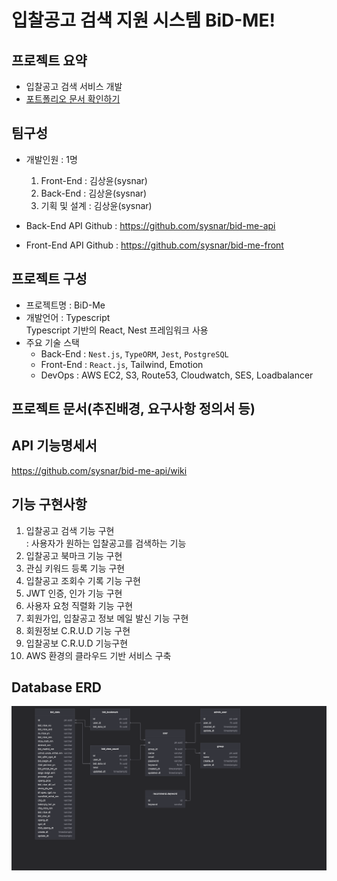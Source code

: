 # 입찰공고 검색 지원 시스템 BiD-ME!

## 프로젝트 요약
- 입찰공고 검색 서비스 개발
- [포트폴리오 문서 확인하기](https://drive.google.com/file/d/1DV0634ehPOkT-SR_uS5nHBn7QGfYslTv/view?usp=sharing) 

## 팀구성

- 개발인원 : 1명
  1. Front-End : 김상윤(sysnar)
  2. Back-End : 김상윤(sysnar)
  3. 기획 및 설계 : 김상윤(sysnar)

- Back-End API Github : https://github.com/sysnar/bid-me-api
- Front-End API Github : https://github.com/sysnar/bid-me-front
  

## 프로젝트 구성
- 프로젝트명 : BiD-Me
- 개발언어 : Typescript  
  Typescript 기반의 React, Nest 프레임워크 사용
- 주요 기술 스택
  - Back-End : `Nest.js`, `TypeORM`, `Jest`, `PostgreSQL` 
  - Front-End : `React.js`, Tailwind, Emotion
  - DevOps : AWS EC2, S3, Route53, Cloudwatch, SES, Loadbalancer

## 프로젝트 문서(추진배경, 요구사항 정의서 등)
  
## API 기능명세서
https://github.com/sysnar/bid-me-api/wiki
  
## 기능 구현사항
1. 입찰공고 검색 기능 구현  
  : 사용자가 원하는 입찰공고를 검색하는 기능
2. 입찰공고 북마크 기능 구현
3. 관심 키워드 등록 기능 구현
4. 입찰공고 조회수 기록 기능 구현
5. JWT 인증, 인가 기능 구현
6. 사용자 요청 직렬화 기능 구현
7. 회원가입, 입찰공고 정보 메일 발신 기능 구현
8. 회원정보 C.R.U.D 기능 구현
9. 입찰공보 C.R.U.D 기능구현
10. AWS 환경의 클라우드 기반 서비스 구축




## Database ERD
![ERD](https://github.com/sysnar/bid-me-api/blob/main/bidmeERD.png)


